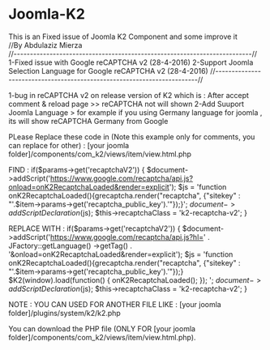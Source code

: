 # Joomla-K2
This is an Fixed issue of Joomla K2 Component and some improve it<br>
//By Abdulaziz Mierza<br>
//-------------------------------------------------------------------------//
1-Fixed issue with  Google reCAPTCHA v2 (28-4-2016)
2-Support Joomla Selection Language for  Google reCAPTCHA v2 (28-4-2016)
//------------------------------------------------------------------------//

1-bug in reCAPTCHA v2 on release version of K2 which is :
After accept comment & reload page >> reCAPTCHA not will shown
2-Add Suuport Joomla Language > for example if you using Germany language for joomla , its will show reCAPTCHA Germany from Google

PLease Replace these code in (Note this example only for comments, you can replace for other) :
[your joomla folder]/components/com_k2/views/item/view.html.php

FIND :
						if($params->get('recaptchaV2')) {
							$document->addScript('https://www.google.com/recaptcha/api.js?onload=onK2RecaptchaLoaded&render=explicit');
							$js = 'function onK2RecaptchaLoaded(){grecaptcha.render("recaptcha", {"sitekey" : "'.$item->params->get('recaptcha_public_key').'"});}';
							$document->addScriptDeclaration($js);
							$this->recaptchaClass = 'k2-recaptcha-v2';
						}


REPLACE WITH :
  						if($params->get('recaptchaV2')) {
							$document->addScript('https://www.google.com/recaptcha/api.js?hl=' . JFactory::getLanguage()
						->getTag() . '&onload=onK2RecaptchaLoaded&render=explicit');
							$js = 'function onK2RecaptchaLoaded(){grecaptcha.render("recaptcha", {"sitekey" : "'.$item->params->get('recaptcha_public_key').'"});}
							$K2(window).load(function() {
								onK2RecaptchaLoaded();
							});
							';
							$document->addScriptDeclaration($js);
							$this->recaptchaClass = 'k2-recaptcha-v2';
						}

NOTE :
YOU CAN USED FOR ANOTHER FILE LIKE : [your joomla folder]/plugins/system/k2/k2.php

You can download the PHP file (ONLY FOR [your joomla folder]/components/com_k2/views/item/view.html.php).
